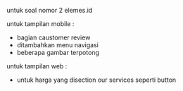 untuk soal nomor 2 elemes.id

untuk tampilan mobile :
- bagian caustomer review 
- ditambahkan menu navigasi
- beberapa gambar terpotong 

untuk tampilan web :
- untuk harga yang disection our services seperti button